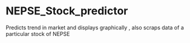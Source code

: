 # NEPSE_Stock_predictor
Predicts trend in market and displays graphically , also scraps data of a particular stock of NEPSE
